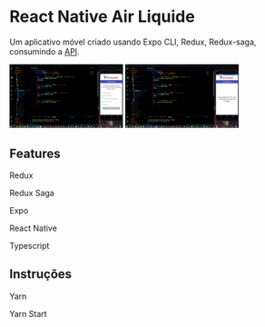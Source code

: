 # React Native Air Liquide


Um aplicativo móvel criado usando Expo CLI, Redux, Redux-saga, consumindo a [API]( https://my.api.mockaroo.com/epilist?key=52d6c330).

<img src="https://raw.githubusercontent.com/pedropbazzo/air-liquide/develop/src/assets/img/tela1.PNG" width="200">

<img src="https://raw.githubusercontent.com/pedropbazzo/air-liquide/develop/src/assets/img/tela2.PNG" width="200">

## Features

Redux

Redux Saga

Expo

React Native

Typescript


## Instruções 

Yarn 

Yarn Start